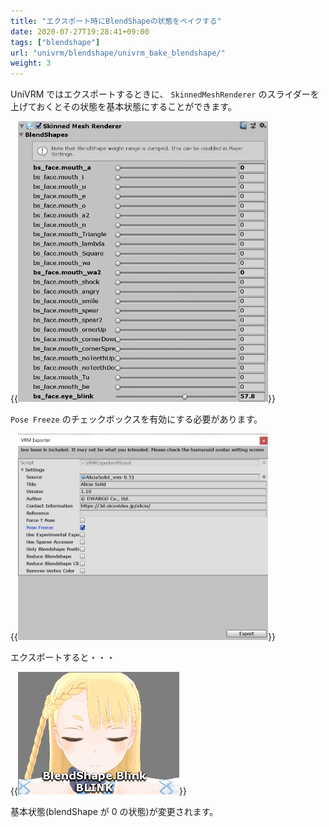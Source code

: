 ```yaml
---
title: "エクスポート時にBlendShapeの状態をベイクする"
date: 2020-07-27T19:28:41+09:00
tags: ["blendshape"]
url: "univrm/blendshape/univrm_bake_blendshape/"
weight: 3
---
```


UniVRM ではエクスポートするときに、 `SkinnedMeshRenderer` のスライダーを上げておくとその状態を基本状態にすることができます。

{{<img width="400" src="images/vrm/blendshape_value.jpg" >}}

`Pose Freeze` のチェックボックスを有効にする必要があります。

{{<img width="400" src="images/vrm/check_freeze.jpg">}}

エクスポートすると・・・

{{<img src="images/vrm/bake_blink.gif">}}

基本状態(blendShape が 0 の状態)が変更されます。
